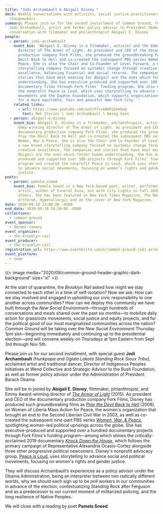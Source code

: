 ```yaml
---
title: "Jodi Archambault & Abigail Disney "
deck: Weekly conversations with activists, social justice practitioners, and
  changemakers
summary: Please join us for the second installment of Common Ground, featuring
  Jodi Archambault, artist and former policy advisor to President Obama, in
  conversation with filmmaker and philanthropist Abigail E. Disney
people:
  - person: jodi-archambault
    event_bio: "Abigail E. Disney is a filmmaker, activist and the Emmy-winning
      director of The Armor of Light. As president and CEO of the documentary
      production company Fork Films, she produced the groundbreaking Pray the
      Devil Back to Hell and co-created the subsequent PBS series Women, War &
      Peace. She is also the Chair and Co-Founder of Level Forward, a new breed
      storytelling company focused on systemic change through creative
      excellence, balancing financial and social returns. The companies and
      stories that have most meaning for Abigail are the ones which foster human
      understanding. She has executive produced and supported over 100
      documentary films through Fork Films’ funding program. She also created
      the nonprofit Peace is Loud, which uses storytelling to advance social
      movements and the Daphne Foundation, which supports organizations working
      for a more equitable, fair and peaceful New York City. "
    related_links:
      - url: https://www.youtube.com/watch?v=68H91pkebog
        text: Met Stories l Jodi Archambault l Being Seen
  - person: abigail-e-disney
    event_bio: Abigail E. Disney is a filmmaker, philanthropist, activist, and the
      Emmy-winning director of The Armor of Light. As president and CEO of the
      documentary production company Fork Films, she produced the groundbreaking
      Pray the Devil Back to Hell and co-created the subsequent PBS series
      Women, War & Peace. She is also the Chair and Co-Founder of Level Forward,
      a new breed storytelling company focused on systemic change through
      creative excellence. The companies and stories that have most meaning for
      Abigail are the ones which foster human understanding. She has executive
      produced and supported over 100 projects through Fork Films’ funding
      program and created the nonprofit Peace is Loud, which uses storytelling
      to advance social movements, focusing on women’s rights and gender
      justice.
poets:
  - person: pamela-sneed
    event_bio: Pamela Sneed is a New York-based poet, writer, performer, and visual
      artist, author of Funeral Diva, out with City Lights in Fall 2020, among
      others. She has been featured in New York Times Magazine, The New Yorker,
      Artforum, Hyperallergic and on the cover of New York Magazine.
date: 2020-09-10 13:00:00 -0500
end_date: 2020-09-10 14:30:00 -0500
collections:
  - common-ground
event_sponsor:
  - dermot-comany
event_organizer:
  - the-brooklyn-rail
event_producer:
  - the-brooklyn-rail
registration_url: https://www.eventbrite.com/e/common-ground-jodi-archambault-abigail-disney-tickets-119711453179?aff=ebdssbonlinesearch
event_platform:
  - zoom
---
```

{{< image media="2020/09/common-ground-header-graphic-dark-background" size="xl" >}}

At the start of quarantine, the *Brooklyn Rail* asked how might we stay connected to each other in a time of self-isolation? Now we ask: How can we stay involved and engaged in upholding our civic responsibility to one another across communities? How can we deploy this community we have built through the *New Social Environment*—through hundreds of conversations and meals shared over the past six months—to mobilize daily action for grassroots movements, social justice and equity projects, and for the political good of our most marginalized communities across the nation? *Common Ground* will be taking over the *New Social Environment* Thursday 1pm slot—beginning immediately and continuing up to the presidential election—and will convene weekly on Thursdays at 1pm Eastern from Sept 3rd through Nov 5th.

Please join us for our second installment, with special guest **Jodi Archambault** *(Hunkpapa and Oglala Lakota Standing Rock Sioux Tribe)*, acclaimed artist and traditional dancer, Director of Indigenous Peoples Initiatives at Wend Collective and Strategic Advisor to the Bush Foundation, as well as former policy advisor under the Administration of President Barack Obama. 

She will be in joined by **Abigail E. Disney**, filmmaker, philanthropist, and Emmy Award-winning director of *[The Armor of Light](https://www.armoroflightfilm.com/)* (2015). As president and CEO of the documentary production company Fork Films, Disney has produced such groundbreaking films as *[Pray the Devil Back to Hell](https://www.forkfilms.com/pray-the-devil-back-to-hell/)* (2008), on Women of Liberia Mass Action for Peace, the women's organization that brought an end to the Second Liberian Civil War in 2003, as well as co-created the subsequent nine-part PBS series *[Women, War, & Peace](https://www.pbs.org/wnet/women-war-and-peace/),* spotlighting women-led political uprisings across the globe. She has executive-produced and supported over a hundred documentary projects through Fork Films's funding program—among which shines the critically-acclaimed 2019 documentary *[Knock Down the House](https://knockdownthehouse.com/)*, which follows the primary campaign of Representative Alexandria Ocasio-Cortez alongside three other progressive political newcomers. Disney's nonprofit advocacy group, [Peace is Loud](https://peaceisloud.org/), uses storytelling to advance social and political movements, focusing on women's rights and gender justice.

They will discuss Archambault’s experiences as a policy advisor under the Obama Administration, being an interpreter between two radically different worlds, why we should each sign up to be poll workers in our communities in advance of the election, contextualizing Standing Rock after Ferguson and as a predecessor to our current moment of militarized policing, and the long resilience of Native Peoples. 

We will close with a reading by poet **Pamela Sneed**.